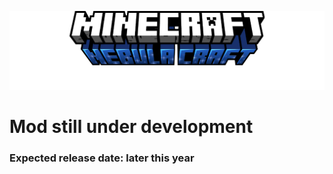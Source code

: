 ![NBCraftLogo1.png](src%2Fmain%2Fresources%2Fassets%2Fnebulacraft%2Flogo%2FNBCraftLogo1.png "Minecraft/Nebula Craft")

# Mod still under development
### Expected release date: later this year